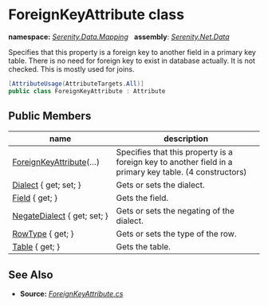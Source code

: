 # ForeignKeyAttribute class
**namespace:** *[Serenity.Data.Mapping](../README.md#serenity.data.mapping-namespace)*   **assembly**: *[Serenity.Net.Data](../README.md)*

Specifies that this property is a foreign key to another field in a primary key table. There is no need for foreign key to exist in database actually. It is not checked. This is mostly used for joins.

```csharp
[AttributeUsage(AttributeTargets.All)]
public class ForeignKeyAttribute : Attribute
```

## Public Members

| name | description |
| --- | --- |
| [ForeignKeyAttribute](ForeignKeyAttribute/ForeignKeyAttribute.md)(…) | Specifies that this property is a foreign key to another field in a primary key table. (4 constructors) |
| [Dialect](ForeignKeyAttribute/Dialect.md) { get; set; } | Gets or sets the dialect. |
| [Field](ForeignKeyAttribute/Field.md) { get; } | Gets the field. |
| [NegateDialect](ForeignKeyAttribute/NegateDialect.md) { get; set; } | Gets or sets the negating of the dialect. |
| [RowType](ForeignKeyAttribute/RowType.md) { get; } | Gets or sets the type of the row. |
| [Table](ForeignKeyAttribute/Table.md) { get; } | Gets the table. |

## See Also

* **Source:** *[ForeignKeyAttribute.cs](https://github.com/serenity-is/Serenity/blob/master/src/Serenity.Net.Data/Mapping/ForeignKeyAttribute.cs)*